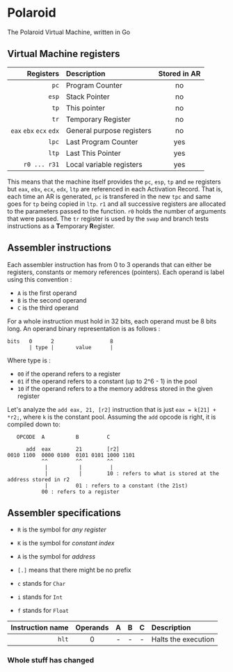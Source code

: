 # Polaroid

The Polaroid Virtual Machine, written in Go

## Virtual Machine registers

| Registers | Description | Stored in AR |
|----------:|:---|:---:|
| `pc`      |  Program Counter | no |
| `esp`     |  Stack Pointer | no |
| `tp`      |  This pointer | no |
| `tr`      | Temporary Register | no |
| `eax` `ebx` `ecx` `edx` | General purpose registers | no |
| `lpc` | Last Program Counter | yes |
| `ltp` |  Last This Pointer | yes |
| `r0 ... r31` | Local variable registers | yes |

This means that the machine itself provides the `pc`, `esp`, `tp` and `me` registers
but `eax`, `ebx`, `ecx`, `edx`, `ltp` are referenced in each Activation Record.
That is, each time an AR is generated, `pc` is transfered in the new `tpc` and same
goes for `tp` being copied in `ltp`. `r1` and all successive registers are allocated to
the parameters passed to the function. `r0` holds the number of arguments that were passed.
The `tr` register is used by the `swap` and branch tests instructions as a **T**emporary **R**egister.

## Assembler instructions

Each assembler instruction has from 0 to 3 operands that can either be registers, constants
or memory references (pointers). Each operand is label using this convention :

* `A` is the first operand
* `B` is the second operand
* `C` is the third operand

For a whole instruction must hold in 32 bits, each operand must be 8 bits long. An operand binary representation is as follows :

```
bits   0      2                  8
       | type |       value      |
```

Where type is :

* `00` if the operand refers to a register
* `01` if the operand refers to a constant (up to 2^6 - 1) in the pool
* `10` if the operand refers to a the memory address stored in the given register

Let's analyze the `add eax, 21, [r2]` instruction that is just `eax = k[21] + *r2;`, where `k` is the constant pool.
Assuming the `add` opcode is right, it is compiled down to:

```
   OPCODE  A          B         C 

      add  eax        21        [r2]
0010 1100  0000 0100  0101 0101 1000 1101
           ^^         ^^        ^^
            |          |         |
            |          |        10 : refers to what is stored at the address stored in r2
            |         01 : refers to a constant (the 21st)
           00 : refers to a register
```

## Assembler specifications

* `R` is the symbol for _any register_
* `K` is the symbol for _constant index_
* `A` is the symbol for _address_


* `[.]` means that there might be no prefix
* `c` stands for `Char`
* `i` stands for `Int`
* `f` stands for `Float` 

| Instruction  name | Operands | A | B | C | Description |
|------------------:|:---:|:-----:|:-----:|:-----:|:---|
| `hlt`             |   0 | -     | -     | -     | Halts the execution |

### Whole stuff has changed